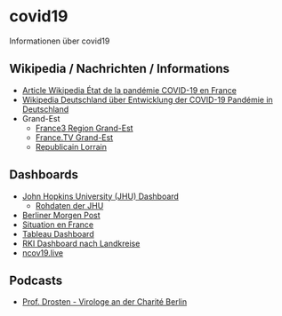 # covid19
Informationen über covid19

## Wikipedia / Nachrichten / Informations
  - [Article Wikipedia État de la pandémie COVID-19 en France](https://fr.wikipedia.org/wiki/Pand%C3%A9mie_de_maladie_%C3%A0_coronavirus_de_2020_en_France)
  - [Wikipedia Deutschland über Entwicklung der COVID-19 Pandémie in Deutschland](https://de.wikipedia.org/wiki/COVID-19-F%C3%A4lle_in_Deutschland)
  - Grand-Est
    - [France3 Region Grand-Est](https://france3-regions.francetvinfo.fr/grand-est/)
    - [France.TV Grand-Est](https://www.france.tv/france-3/grand-est/)
    - [Republicain Lorrain](https://www.republicain-lorrain.fr/)
  
## Dashboards
  - [John Hopkins University (JHU) Dashboard](https://www.arcgis.com/apps/opsdashboard/index.html#/bda7594740fd40299423467b48e9ecf6)
    - [Rohdaten der JHU](https://github.com/CSSEGISandData/COVID-19)
  - [Berliner Morgen Post](https://interaktiv.morgenpost.de/corona-virus-karte-infektionen-deutschland-weltweit/)
  - [Situation en France](https://mapthenews.maps.arcgis.com/apps/opsdashboard/index.html#/5e09dff7cb434fb194e22261689e2887)
  - [Tableau Dashboard](https://public.tableau.com/profile/covid.19.data.resource.hub#!/vizhome/COVID-19Cases_15840488375320/COVID-19Cases)
  - [RKI Dashboard nach Landkreise](https://experience.arcgis.com/experience/478220a4c454480e823b17327b2bf1d4/page/page_1/)
  - [ncov19.live](https://ncov2019.live/)
  
## Podcasts
  - [Prof. Drosten - Virologe an der Charité Berlin](https://www.ndr.de/nachrichten/info/podcast4684.html)
  


